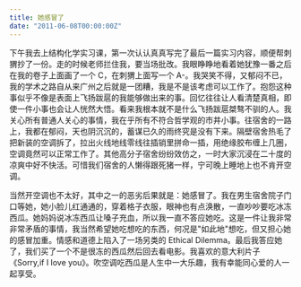 ```yaml
---
title: 她感冒了
date: "2011-06-08T00:00:00Z"
---
```


下午我去上结构化学实习课，第一次认认真真写完了最后一篇实习内容，顺便帮刺猬抄了一份。走的时候老师拦住我，要当场批改。我眼睁睁地看着她犹豫一番之后在我的卷子上面画了一个 C，在刺猬上面写一个 A-。我哭笑不得，又郁闷不已，我的学术之路自从来广州之后就是一团糟，我是不是该考虑可以工作了。抱怨这种事似乎不像是表面上飞扬跋扈的我能够做出来的事。回忆往往让人看清楚真相，即使一件小事也会让人恍然大悟。看来我根本就不是什么飞扬跋扈桀骜不驯的人。我关心所有普通人关心的事情，我在乎所有不符合哲学观的市井小事。往宿舍的一路上，我都在郁闷，天也阴沉沉的，蓄谋已久的雨终究是没有下来。隔壁宿舍热毛了把新装的空调拆了，拉出火线地线零线往插销里拼命一插，用绝缘胶布缠上几圈，空调竟然可以正常工作了。其他高分子宿舍纷纷效仿之，一时大家沉浸在二十度的凉爽中好不快活。可惜我们宿舍的人懒得跟死猪一样，宁可晚上睡地上也不肯开空调。

当然开空调也不太好，其中之一的恶劣后果就是：她感冒了。我在男生宿舍院子门口等她，她小脸儿红通通的，穿着格子衣服，眼神也有点涣散，一直吵吵要吃冰冻西瓜。她妈妈说冰冻西瓜让嗓子充血，所以我一直不答应她吃。这是一件让我非常非常矛盾的事情，我当然希望她吃想吃的东西，何况是"如此地"想吃，但又担心她的感冒加重。情感和道德上陷入了一场另类的 Ethical Dilemma。最后我答应她了，我们买了一个不是很冻的西瓜然后回去看电影。我喜欢的意大利片子《Sorry,if I love you》。吹空调吃西瓜是人生中一大乐趣，我有幸能同心爱的人一起享受。
